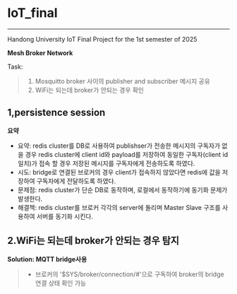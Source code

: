 # IoT_final

***


Handong University IoT Final Project for the 1st semester of 2025


**Mesh Broker Network**

Task:
>1. Mosquitto broker 사이의 publisher and subscriber 메시지 공유 
>2. WiFi는 되는데 broker가 안되는 경우 확인
  
## 1,persistence session
**요약**
- 요약: redis cluster를 DB로 사용하여 publishser가 전송한 메시지의 구독자가 없을 경우 redis cluster에 client id와 payload를 저장하여 동일한 구독자(client id 일치)가 접속 할 경우 저장된 메시지를 구독자에게 전송하도록 하였다.
- 시도: bridge로 연결된 브로커의 경우 client가 접속하지 않았다면 redis에 값을 저장하여 구독자에게 전달하도록 하였다.
- 문제점: redis cluster가 단순 DB로 동작하며, 로컬에서 동작하기에 동기화 문제가 발생한다. 
- 해결책: redis cluster를 브로커 각각의 server에 돌리며 Master Slave 구조를 사용하여 서버를 동기화 시킨다. 

## 2.WiFi는 되는데 broker가 안되는 경우 탐지

**Solution: MQTT bridge사용**
>- 브로커의 '$SYS/broker/connection/#'으로 구독하여 broker의 bridge 연결 상태 확인 가능
